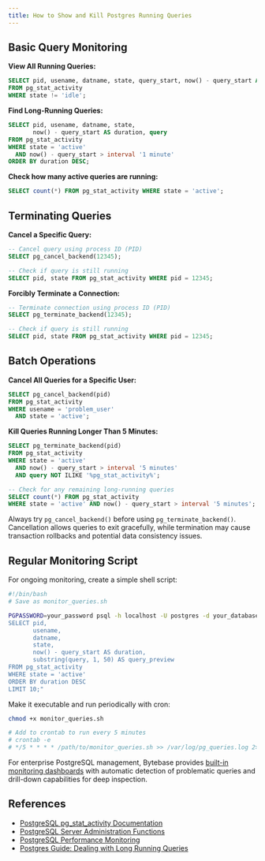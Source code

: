 ```yaml
---
title: How to Show and Kill Postgres Running Queries
---
```


## Basic Query Monitoring

**View All Running Queries:**

```sql
SELECT pid, usename, datname, state, query_start, now() - query_start AS duration, query
FROM pg_stat_activity
WHERE state != 'idle';
```

**Find Long-Running Queries:**

```sql
SELECT pid, usename, datname, state,
       now() - query_start AS duration, query
FROM pg_stat_activity
WHERE state = 'active'
  AND now() - query_start > interval '1 minute'
ORDER BY duration DESC;
```

**Check how many active queries are running:**

```sql
SELECT count(*) FROM pg_stat_activity WHERE state = 'active';
```

## Terminating Queries

**Cancel a Specific Query:**

```sql
-- Cancel query using process ID (PID)
SELECT pg_cancel_backend(12345);

-- Check if query is still running
SELECT pid, state FROM pg_stat_activity WHERE pid = 12345;
```

**Forcibly Terminate a Connection:**

```sql
-- Terminate connection using process ID (PID)
SELECT pg_terminate_backend(12345);

-- Check if query is still running
SELECT pid, state FROM pg_stat_activity WHERE pid = 12345;
```

## Batch Operations

**Cancel All Queries for a Specific User:**

```sql
SELECT pg_cancel_backend(pid)
FROM pg_stat_activity
WHERE usename = 'problem_user'
  AND state = 'active';
```

**Kill Queries Running Longer Than 5 Minutes:**

```sql
SELECT pg_terminate_backend(pid)
FROM pg_stat_activity
WHERE state = 'active'
  AND now() - query_start > interval '5 minutes'
  AND query NOT ILIKE '%pg_stat_activity%';

-- Check for any remaining long-running queries
SELECT count(*) FROM pg_stat_activity
WHERE state = 'active' AND now() - query_start > interval '5 minutes';
```

<HintBlock type="info">

Always try `pg_cancel_backend()` before using `pg_terminate_backend()`. Cancellation allows queries to exit gracefully, while termination may cause transaction rollbacks and potential data consistency issues.

</HintBlock>

## Regular Monitoring Script

For ongoing monitoring, create a simple shell script:

```bash
#!/bin/bash
# Save as monitor_queries.sh

PGPASSWORD=your_password psql -h localhost -U postgres -d your_database -c "
SELECT pid,
       usename,
       datname,
       state,
       now() - query_start AS duration,
       substring(query, 1, 50) AS query_preview
FROM pg_stat_activity
WHERE state = 'active'
ORDER BY duration DESC
LIMIT 10;"
```

Make it executable and run periodically with cron:

```bash
chmod +x monitor_queries.sh

# Add to crontab to run every 5 minutes
# crontab -e
# */5 * * * * /path/to/monitor_queries.sh >> /var/log/pg_queries.log 2>&1
```

<HintBlock type="info">

For enterprise PostgreSQL management, Bytebase provides [built-in monitoring dashboards](/docs/introduction/features/) with automatic detection of problematic queries and drill-down capabilities for deep inspection.

</HintBlock>

## References

- [PostgreSQL pg_stat_activity Documentation](https://www.postgresql.org/docs/current/monitoring-stats.html#MONITORING-PG-STAT-ACTIVITY-VIEW)
- [PostgreSQL Server Administration Functions](https://www.postgresql.org/docs/current/functions-admin.html)
- [PostgreSQL Performance Monitoring](https://www.postgresql.org/docs/current/monitoring-stats.html)
- [Postgres Guide: Dealing with Long Running Queries](https://postgresguide.com/)

